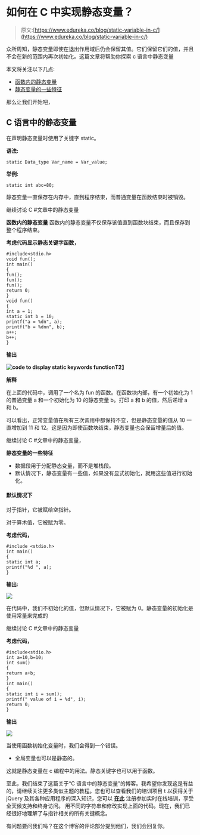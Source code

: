# 如何在 C 中实现静态变量？

> 原文:[https://www.edureka.co/blog/static-variable-in-c/](https://www.edureka.co/blog/static-variable-in-c/)

众所周知，静态变量即使在退出作用域后仍会保留其值。它们保留它们的值，并且不会在新的范围内再次初始化。这篇文章将帮助你探索 c 语言中静态变量

本文将关注以下几点:

*   [函数内的静态变量](#StaticVariablesInsidetheFunction)
*   [静态变量的一些特征](#SomeFeaturesofStaticVariables)

那么让我们开始吧，

## **C 语言中的静态变量**

在声明静态变量时使用了关键字 static。

**语法:**

```
static Data_type Var_name = Var_value;
```

**举例:**

```
static int abc=80;
```

静态变量一直保存在内存中，直到程序结束，而普通变量在函数结束时被销毁。

继续讨论 C #文章中的静态变量

**函数内的静态变量** 函数内的静态变量不仅保存该值直到函数块结束，而且保存到整个程序结束。

**考虑代码显示静态关键字函数，**

```
#include<stdio.h>
void fun();
int main()
{
fun();
fun();
fun();
return 0;
}
void fun()
{
int a = 1;
static int b = 10;
printf("a = %dn", a);
printf("b = %dnn", b);
a++;
b++;
}

```

**输出**

**![code to display static keywords function](../Images/105b26c094fd706a703cbbb04f3036ed.png)T2】**

**解释**

在上面的代码中，调用了一个名为 fun 的函数。在函数块内部，有一个初始化为 1 的普通变量 a 和一个初始化为 10 的静态变量 b。打印 a 和 b 的值，然后递增 a 和 b。

可以看出，正常变量值在所有三次调用中都保持不变，但是静态变量的值从 10 一直增加到 11 和 12。这是因为即使函数块结束，静态变量也会保留增量后的值。

继续讨论 C #文章中的静态变量，

**静态变量的一些特征**

*   数据段用于分配静态变量，而不是堆栈段。
*   默认情况下，静态变量有一些值，如果没有显式初始化，就用这些值进行初始化。

#### **默认情况下**

对于指针，它被赋给空指针。

对于算术值，它被赋为零。

**考虑代码，**

```
#include <stdio.h>
int main()
{
static int a;
printf("%d ", a);
}

```

**输出:**

![](../Images/6887dd527ed7d7ad48c3c7353a5b9dc7.png)

在代码中，我们不初始化的值，但默认情况下，它被赋为 0。静态变量的初始化是使用常量来完成的

继续讨论 C #文章中的静态变量

**考虑代码，**

```
#include<stdio.h>
int a=10,b=10;
int sum()
{
return a+b;
}
int main()
{
static int i = sum();
printf(" value of i = %d", i);
return 0;
}

```

**输出**

![](../Images/1e74418901af9fd46717313a5eb3f408.png)

当使用函数初始化变量时，我们会得到一个错误。

*   全局变量也可以是静态的。

这就是静态变量在 c 编程中的用法。静态关键字也可以用于函数。

至此，我们结束了这篇关于“C 语言中的静态变量”的博客。我希望你发现这是有益的，请继续关注更多类似主题的教程。您也可以查看我们的培训项目 t 以获得关于 jQuery 及其各种应用程序的深入知识，您可以 [**在此**](https://www.edureka.co/masters-program/full-stack-developer-training) 注册参加实时在线培训，享受全天候支持和终身访问。 用不同的字符串和修改实现上面的代码。现在，我们已经很好地理解了与指针相关的所有关键概念。

有问题要问我们吗？在这个博客的评论部分提到他们，我们会回复你。